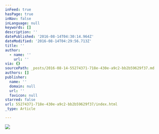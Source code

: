 ```yaml
---
inFeed: true
hasPage: true
inNav: false
inLanguage: null
keywords: []
description: ''
datePublished: '2016-08-14T04:30:14.964Z'
dateModified: '2016-08-14T04:29:56.713Z'
title: ''
author:
  - name: ''
    url: ''
via: {}
sourcePath: _posts/2016-08-14-55274371-718e-430e-a9c2-bb2b59629f37.md
authors: []
publisher:
  name: ''
  domain: null
  url: ''
  favicon: null
starred: false
url: 55274371-718e-430e-a9c2-bb2b59629f37/index.html
_type: Article

---
```

![](https://the-grid-user-content.s3-us-west-2.amazonaws.com/6364017d-5014-43e1-8681-961196461748.jpg)